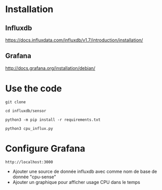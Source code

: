# Installation

## Influxdb

https://docs.influxdata.com/influxdb/v1.7/introduction/installation/

## Grafana

http://docs.grafana.org/installation/debian/

# Use the code

`git clone`

`cd influxdb/sensor`

`python3 -m pip install -r requirements.txt`

`python3 cpu_influx.py`

# Configure Grafana

`http://localhost:3000`

  * Ajouter une source de donnée influxdb avec comme nom de base de donnée "cpu-sense"
  * Ajouter un graphique pour afficher usage CPU dans le temps